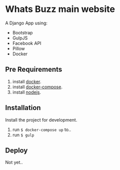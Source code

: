 # Whats Buzz main website
A Django App using:
 * Bootstrap
 * GulpJS
 * Facebook API
 * Pillow
 * Docker

## Pre Requirements
1. install [docker](https://www.docker.com/).
2. install [docker-compose](https://docs.docker.com/compose/install/).
3. install [nodejs](https://nodejs.org/en/).

## Installation
Install the project for development.

1. run `$ docker-compose up` to..
2. run `$ gulp`

## Deploy
Not yet..
